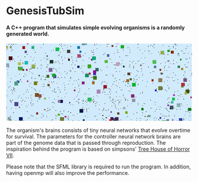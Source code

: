 # GenesisTubSim

#### A C++ program that simulates simple evolving organisms is a randomly generated world.

![](https://github.com/RamtinAlami/GenesisTubSim/blob/master/img/top.gif)

The organism's brains consists of tiny neural networks that evolve overtime for survival. The parameters for the controller neural network brains are part of the genome data that is passed through reproduction. The inspiration behind the program is based on simpsons' [Tree House of Horror VII](https://simpsons.fandom.com/wiki/Treehouse_of_Horror_VII).

Please note that the SFML library is required to run the program. In addition, having openmp will also improve the performance.
